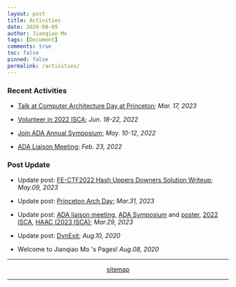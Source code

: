 ```yaml
---
layout: post
title: Activities
date: 2020-08-09
author: Jianqiao Mo
tags: [Document]
comments: true
toc: false
pinned: false
permalink: /activities/
---
```



### Recent Activities
- [Talk at Computer Architecture Day at Princeton](https://jqmo.top/activities/2023_PrincetonArchDay/); _Mar. 17, 2023_

- [Volunteer in 2022 ISCA](https://jqmo.top/activities/2022_ISCA_volunteer/); _Jun. 18-22, 2022_

- [Join ADA Annual Symposium](https://jqmo.top/activities/2022_ADA_symposium/); _May. 10-12, 2022_

- [ADA Liaison Meeting](https://jqmo.top/activities/2022_ADA_liaison_meeting/); _Feb. 23, 2022_


### Post Update
- Update post: [FE-CTF2022 Hash Uppers Downers Solution Writeup](http://jqmo.top/FE-CTF2022/); _May.09, 2023_

- Update post: [Princeton Arch Day](https://jqmo.top/activities/2023_PrincetonArchDay/); _Mar.31, 2023_

- Update post: [ADA liaison meeting](http://jqmo.top/activities/2022_ADA_liaison_meeting/), 
[ADA Symposium](http://jqmo.top/activities/2022_ADA_symposium/) 
and [poster](http://jqmo.top/HAAC_ADA_2022_annyal_symposium/),
[2022 ISCA](http://jqmo.top/activities/2022_ISCA_volunteer/), 
[HAAC (2023 ISCA)](http://jqmo.top/HAAC_intro/); _Mar.29, 2023_

- Update post: [DynExit](https://jqmo.top/Dynexit/); _Aug.10, 2020_

- Welcome to Jianqiao Mo 's Pages! _Aug.08, 2020_

***

<div style="text-align: center;">
<a href="https://jqmo.top/sitemap.xml">sitemap</a>
</div>

***

[//]: # (- Update status: Happy to Brooklyn!!; _Feb 2021_)
[//]: # (- Update status: Travel to Phnom Penh for US visa application; _Sep.23, 2020_)
[//]: <> (- Update post: MATLAB halftone & dither, MATLAB MSE; _Aug.10, 2020_)
[//]: <> (- Update post: TOEFL Crawler; _Aug.10, 2020_)
